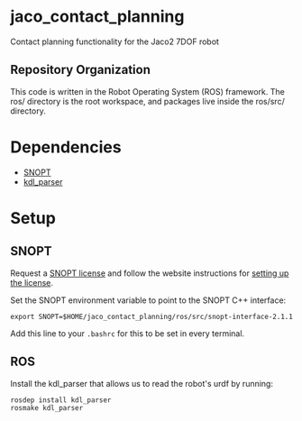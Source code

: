 # jaco_contact_planning
Contact planning functionality for the Jaco2 7DOF robot

## Repository Organization
This code is written in the Robot Operating System (ROS) framework. The ros/ directory is the root workspace, and packages live inside the ros/src/ directory.

# Dependencies 
* [SNOPT](https://ccom.ucsd.edu/~optimizers/solvers/snopt/)
* [kdl_parser](http://wiki.ros.org/kdl_parser/Tutorials/Start%20using%20the%20KDL%20parser)

# Setup
## SNOPT
Request a [SNOPT license](https://ccom.ucsd.edu/~optimizers/downloads/) and follow the website instructions for [setting up the license](https://ccom.ucsd.edu/~optimizers/faq/). 

Set the SNOPT environment variable to point to the SNOPT C++ interface:
```
export SNOPT=$HOME/jaco_contact_planning/ros/src/snopt-interface-2.1.1
````
Add this line to your ```.bashrc``` for this to be set in every terminal. 

## ROS
Install the kdl_parser that allows us to read the robot's urdf by running:
```
rosdep install kdl_parser
rosmake kdl_parser
```
